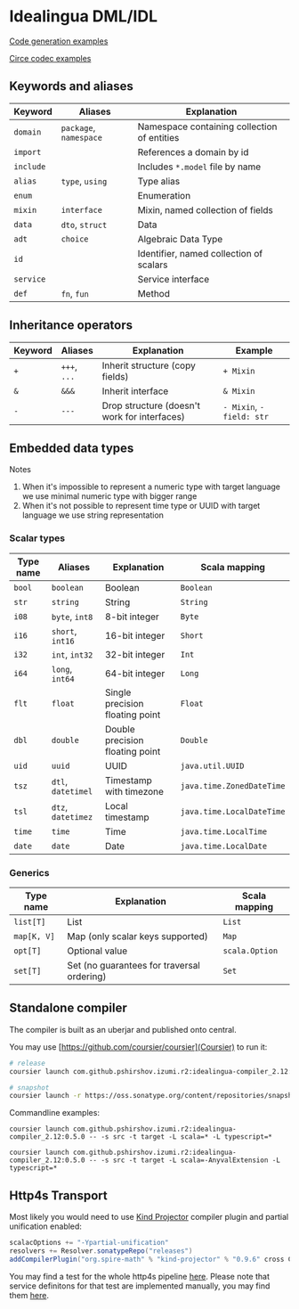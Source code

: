 # Idealingua DML/IDL

[Code generation examples](cogen.md)

[Circe codec examples](cogen-circe.md)

## Keywords and aliases

Keyword     | Aliases                | Explanation                                 |
------------| ---------------------- | ------------------------------------------- |
`domain`    | `package`, `namespace` | Namespace containing collection of entities |
`import`    |                        | References a domain by id                   |
`include`   |                        | Includes `*.model` file by name             |
`alias`     | `type`, `using`        | Type alias                                  |
`enum`      |                        | Enumeration                                 |
`mixin`     | `interface`            | Mixin, named collection of fields           |
`data`      | `dto`, `struct`        | Data                                        |
`adt`       | `choice`               | Algebraic Data Type                         |
`id`        |                        | Identifier, named collection of scalars     |
`service`   |                        | Service interface                           |
`def`       | `fn`, `fun`            | Method                                      |

## Inheritance operators

Keyword     | Aliases                | Explanation                                          | Example                       |  
------------| ---------------------- | ---------------------------------------------------- | ------------------------------|
`+`         | `+++`, `...`           | Inherit structure (copy fields)                      | `+ Mixin`                     |
`&`         | `&&&`                  | Inherit interface                                    | `& Mixin`                     | 
`-`         | `---`                  | Drop structure (doesn't work for interfaces)         | `- Mixin`, `- field: str`     |

## Embedded data types

Notes


1. When it's impossible to represent a numeric type with target language we use minimal numeric type with bigger range
2. When it's not possible to represent time type or UUID with target language we use string representation
  

### Scalar types

Type name   | Aliases                | Explanation                                 | Scala mapping                |
------------| ---------------------- | ------------------------------------------- | -----------------------------|
`bool`      | `boolean`              | Boolean                                     | `Boolean`                    |
`str`       | `string`               | String                                      | `String`                     |
`i08`       | `byte`, `int8`         | 8-bit integer                               | `Byte`                       |
`i16`       | `short`, `int16`       | 16-bit integer                              | `Short`                      |
`i32`       | `int`, `int32`         | 32-bit integer                              | `Int`                        |
`i64`       | `long`, `int64`        | 64-bit integer                              | `Long`                       |
`flt`       | `float`                | Single precision floating point             | `Float`                      |
`dbl`       | `double`               | Double precision floating point             | `Double`                     |
`uid`       | `uuid`                 | UUID                                        | `java.util.UUID`             |
`tsz`       | `dtl`, `datetimel`     | Timestamp with timezone                     | `java.time.ZonedDateTime`    |
`tsl`       | `dtz`, `datetimez`     | Local timestamp                             | `java.time.LocalDateTime`    |
`time`      | `time`                 | Time                                        | `java.time.LocalTime`        |
`date`      | `date`                 | Date                                        | `java.time.LocalDate`        |

### Generics

Type name    | Explanation                                 | Scala mapping  | 
------------ | ------------------------------------------- | -------------- |
`list[T]`    | List                                        | `List`         |
`map[K, V]`  | Map (only scalar keys supported)            | `Map`          |
`opt[T]`     | Optional value                              | `scala.Option` |
`set[T]`     | Set (no guarantees for traversal ordering)  | `Set`          |


## Standalone compiler

The compiler is built as an uberjar and published onto central.

You may use [https://github.com/coursier/coursier](Coursier) to run it:

```bash
# release
coursier launch com.github.pshirshov.izumi.r2:idealingua-compiler_2.12:0.5.0 -- --help

# snapshot
coursier launch -r https://oss.sonatype.org/content/repositories/snapshots/ com.github.pshirshov.izumi.r2:idealingua-compiler_2.12:0.5.0-SNAPSHOT -- --help
```

Commandline examples:

```
coursier launch com.github.pshirshov.izumi.r2:idealingua-compiler_2.12:0.5.0 -- -s src -t target -L scala=* -L typescript=*
```

```
coursier launch com.github.pshirshov.izumi.r2:idealingua-compiler_2.12:0.5.0 -- -s src -t target -L scala=-AnyvalExtension -L typescript=*
```

## Http4s Transport

Most likely you would need to use [Kind Projector](https://github.com/non/kind-projector) compiler plugin and partial unification enabled:

```scala
scalacOptions += "-Ypartial-unification"
resolvers += Resolver.sonatypeRepo("releases")
addCompilerPlugin("org.spire-math" % "kind-projector" % "0.9.6" cross CrossVersion.binary)
``` 

You may find a test for the whole http4s pipeline [here](blob/develop/idealingua/idealingua-runtime-rpc-http4s/src/test/scala/com/github/pshirshov/izumi/idealingua/runtime/rpc/http4s/Http4sServer.scala).
Please note that service definitons for that test are implemented manually, you may find them [here](https://github.com/pshirshov/izumi-r2/tree/develop/idealingua/idealingua-test-defs/src/main/scala/com/github/pshirshov/izumi/r2/idealingua/test).
